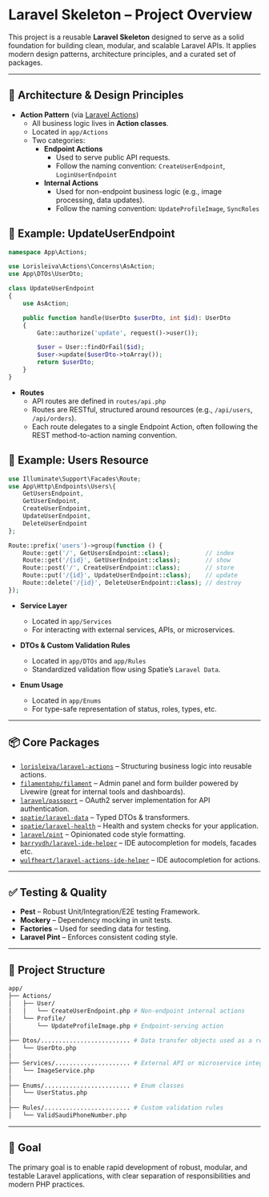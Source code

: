 # Laravel Skeleton – Project Overview

This project is a reusable **Laravel Skeleton** designed to serve as a solid foundation for building clean, modular, and scalable Laravel APIs. It applies modern design patterns, architecture principles, and a curated set of packages.

---

## 🧱 Architecture & Design Principles

- **Action Pattern** (via [Laravel Actions](https://github.com/lorisleiva/laravel-actions))
  - All business logic lives in **Action classes**.
  - Located in `app/Actions`
  - Two categories:
    - **Endpoint Actions**
      - Used to serve public API requests.
      - Follow the naming convention: `CreateUserEndpoint`, `LoginUserEndpoint`
    - **Internal Actions**
      - Used for non-endpoint business logic (e.g., image processing, data updates).
      - Follow the naming convention: `UpdateProfileImage`, `SyncRoles`

## 🧩 Example: UpdateUserEndpoint
```php
namespace App\Actions;

use Lorisleiva\Actions\Concerns\AsAction;
use App\DTOs\UserDto;

class UpdateUserEndpoint
{
    use AsAction;

    public function handle(UserDto $userDto, int $id): UserDto
    {
        Gate::authorize('update', request()->user());

        $user = User::findOrFail($id);
        $user->update($userDto->toArray());
        return $userDto;
    }
}
```

- **Routes**
  - API routes are defined in `routes/api.php`
  - Routes are RESTful, structured around resources (e.g., `/api/users`, `/api/orders`).
  - Each route delegates to a single Endpoint Action, often following the REST method-to-action naming convention.

## 🧩 Example: Users Resource
```php
use Illuminate\Support\Facades\Route;
use App\Http\Endpoints\Users\{
    GetUsersEndpoint,
    GetUserEndpoint,
    CreateUserEndpoint,
    UpdateUserEndpoint,
    DeleteUserEndpoint
};

Route::prefix('users')->group(function () {
    Route::get('/', GetUsersEndpoint::class);          // index
    Route::get('/{id}', GetUserEndpoint::class);       // show
    Route::post('/', CreateUserEndpoint::class);       // store
    Route::put('/{id}', UpdateUserEndpoint::class);    // update
    Route::delete('/{id}', DeleteUserEndpoint::class); // destroy
});
```

- **Service Layer**
  - Located in `app/Services`
  - For interacting with external services, APIs, or microservices.

- **DTOs & Custom Validation Rules**
  - Located in `app/DTOs` and `app/Rules`
  - Standardized validation flow using Spatie’s `Laravel Data`.

- **Enum Usage**
  - Located in `app/Enums`
  - For type-safe representation of status, roles, types, etc.

---

## 📦 Core Packages

- [`lorisleiva/laravel-actions`](https://github.com/lorisleiva/laravel-actions) – Structuring business logic into reusable actions.
- [`filamentphp/filament`](https://github.com/laravel/passport) – Admin panel and form builder powered by Livewire (great for internal tools and dashboards).
- [`laravel/passport`](https://github.com/laravel/passport) – OAuth2 server implementation for API authentication.
- [`spatie/laravel-data`](https://github.com/spatie/laravel-data) – Typed DTOs & transformers.
- [`spatie/laravel-health`](https://github.com/spatie/laravel-health) – Health and system checks for your application.
- [`laravel/pint`](https://github.com/laravel/pint) – Opinionated code style formatting.
- [`barryvdh/laravel-ide-helper`](https://github.com/barryvdh/laravel-ide-helper) – IDE autocompletion for models, facades etc.
- [`wulfheart/laravel-actions-ide-helper`](https://github.com/Wulfheart/laravel-actions-ide-helper) – IDE autocompletion for actions.

---

## ✅ Testing & Quality
- **Pest** – Robust Unit/Integration/E2E testing Framework.
- **Mockery** – Dependency mocking in unit tests.
- **Factories** – Used for seeding data for testing.
- **Laravel Pint** – Enforces consistent coding style.

---

## 📂 Project Structure

```bash
app/
├── Actions/
│   ├── User/
│   │   └── CreateUserEndpoint.php # Non-endpoint internal actions
│   └── Profile/
│       └── UpdateProfileImage.php # Endpoint-serving action
│
├── Dtos/......................... # Data transfer objects used as a response and to validate requests
│   └── UserDto.php
│
├── Services/..................... # External API or microservice integrations
│   └── ImageService.php
│
├── Enums/........................ # Enum classes
│   └── UserStatus.php
│
├── Rules/........................ # Custom validation rules
│   └── ValidSaudiPhoneNumber.php
```

---

## 🚀 Goal
The primary goal is to enable rapid development of robust, modular, and testable Laravel applications, with clear separation of responsibilities and modern PHP practices.